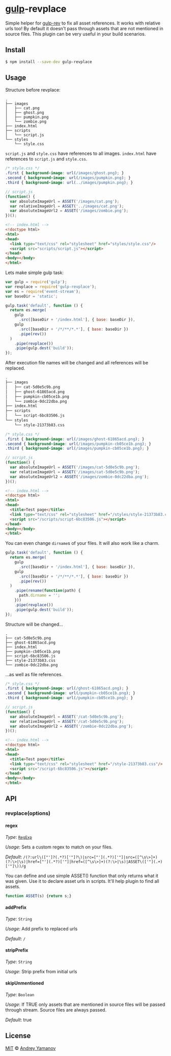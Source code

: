 # [gulp](http://gulpjs.com)-revplace

Simple helper for [gulp-rev](http://github.com/sindresorhus/gulp-rev) to fix all asset references. It works with relative urls too! By default it doesn't pass through assets that are not mentioned in source files. This plugin can be very useful in your build scenarios.

## Install

```bash
$ npm install --save-dev gulp-revplace
```

## Usage

Structure before revplace:

```base
.
├── images
│   ├── cat.png
│   ├── ghost.png
│   ├── pumpkin.png
│   └── zombie.png
├── index.html
├── scripts
│   └── script.js
└── styles
    └── style.css
```

`script.js` and `style.css` have references to all images. `index.html` have references to `script.js` and `style.css`.

```css
/* style.css */
.first { background-image: url(/images/ghost.png); }
.second { background-image: url(/images/pumpkin.png); }
.third { background-image: url(../images/pumpkin.png); }
```

```javascript
// script.js
(function() {
  var absoluteImageUrl = ASSET('/images/cat.png');
  var relativeImageUrl = ASSET('../images/cat.png');
  var absoluteImageUrl2 = ASSET('/images/zombie.png');
})();
```

```html
<!-- index.html -->
<!doctype html>
<html>
<head>
  <link type="text/css" rel="stylesheet" href="styles/style.css"/>
  <script src="scripts/script.js"></script>
</head>
<body></body>
</html>
```

Lets make simple gulp task:

```javascript
var gulp = require('gulp');
var revplace = require('gulp-revplace');
var es = require('event-stream');
var baseDir = 'static';

gulp.task('default', function () {
  return es.merge(
    gulp
      .src([baseDir + '/index.html'], { base: baseDir }),
    gulp
      .src([baseDir + '/*/**/*.*'], { base: baseDir })
      .pipe(rev())
  )
    .pipe(revplace())
    .pipe(gulp.dest('build'));
});
```

After execution file names will be changed and all references will be replaced.

```bash
.
├── images
│   ├── cat-5d0e5c9b.png
│   ├── ghost-61865acd.png
│   ├── pumpkin-cb05ce1b.png
│   └── zombie-0dc22dba.png
├── index.html
├── scripts
│   └── script-6bc83506.js
└── styles
    └── style-21373b83.css
```

```css
/* style.css */
.first { background-image: url(/images/ghost-61865acd.png); }
.second { background-image: url(/images/pumpkin-cb05ce1b.png); }
.third { background-image: url(/images/pumpkin-cb05ce1b.png); }
```

```javascript
// script.js
(function() {
  var absoluteImageUrl = ASSET('/images/cat-5d0e5c9b.png');
  var relativeImageUrl = ASSET('/images/cat-5d0e5c9b.png');
  var absoluteImageUrl2 = ASSET('/images/zombie-0dc22dba.png');
})();
```

```html
<!-- index.html -->
<!doctype html>
<html>
<head>
  <title>Test page</title>
  <link type="text/css" rel="stylesheet" href="/styles/style-21373b83.css"/>
  <script src="/scripts/script-6bc83506.js"></script>
</head>
<body></body>
</html>
```

You can even change `dirname`s of your files. It will also work like a charm.

```javascript
gulp.task('default', function () {
  return es.merge(
    gulp
      .src([baseDir + '/index.html'], { base: baseDir }),
    gulp
      .src([baseDir + '/*/**/*.*'], { base: baseDir })
      .pipe(rev())
  )
    .pipe(rename(function(path) {
      path.dirname = '';
    }))
    .pipe(revplace())
    .pipe(gulp.dest('build'));
});
```

Structure will be changed...

```
.
├── cat-5d0e5c9b.png
├── ghost-61865acd.png
├── index.html
├── pumpkin-cb05ce1b.png
├── script-6bc83506.js
├── style-21373b83.css
└── zombie-0dc22dba.png
```

...as well as file references.

```css
/* style.css */
.first { background-image: url(/ghost-61865acd.png); }
.second { background-image: url(/pumpkin-cb05ce1b.png); }
.third { background-image: url(/pumpkin-cb05ce1b.png); }
```

```javascript
// script.js
(function() {
  var absoluteImageUrl = ASSET('/cat-5d0e5c9b.png');
  var relativeImageUrl = ASSET('/cat-5d0e5c9b.png');
  var absoluteImageUrl2 = ASSET('/zombie-0dc22dba.png');
})();
```

```html
<!-- index.html -->
<!doctype html>
<html>
<head>
  <title>Test page</title>
  <link type="text/css" rel="stylesheet" href="/style-21373b83.css"/>
  <script src="/script-6bc83506.js"></script>
</head>
<body></body>
</html>
```

## API

### revplace(options)

#### regex

_Type_: [`RegExp`](https://developer.mozilla.org/en-US/docs/Web/JavaScript/Reference/Global_Objects/RegExp)

_Usage_: Sets a custom regex to match on your files.

_Default_: `/(?:url\(["']?(.*?)['"]?\)|src=["'](.*?)['"]|src=([^\s\>]+)(?:\>|\s)|href=["'](.*?)['"]|href=([^\s\>]+)(?:\>|\s)|ASSET\(['"](.+)['"]\))/g`

You can define and use simple ASSET() function that only returns what it was given. Use it to declare asset urls in scripts. It'll help plugin to find all assets.

```javascript
function ASSET(s) {return s;}
```

#### addPrefix
_Type_: `String`

_Usage_: Add prefix to replaced urls

_Default_: `/`

#### stripPrefix
_Type_: `String`

_Usage_: Strip prefix from initial urls

#### skipUnmentioned
_Type_: `Boolean`

_Usage_: If TRUE only assets that are mentioned in source files will be passed through stream. Source files are always passed.

_Default_: true

## License

[MIT](http://opensource.org/licenses/MIT) © [Andrey Yamanov](http://tenphi.me)
